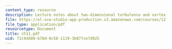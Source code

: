 ```yaml
---
content_type: resource
description: Lecture notes about two-dimensional turbulence and vortex dynamics.
file: https://ol-ocw-studio-app-production.s3.amazonaws.com/courses/12-820-turbulence-in-the-ocean-and-atmosphere-spring-2006/71c9dd80b78d0c5811193b877ce7d925_ch11.pdf
file_type: application/pdf
resourcetype: Document
title: ch11.pdf
uid: 71c9dd80-b78d-0c58-1119-3b877ce7d925
---
```

